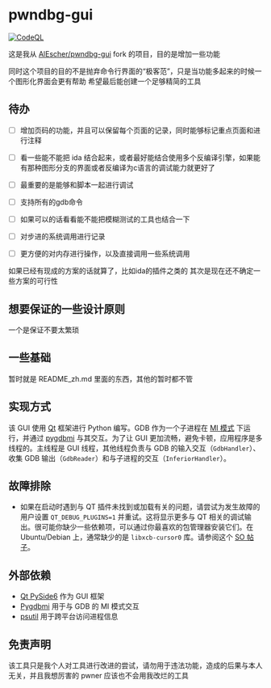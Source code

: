# pwndbg-gui

[![CodeQL](https://github.com/AlEscher/pwndbg-gui/actions/workflows/github-code-scanning/codeql/badge.svg)](https://github.com/AlEscher/pwndbg-gui/actions/workflows/github-code-scanning/codeql)

这是我从 [AlEscher/pwndbg-gui](https://github.com/AlEscher/pwndbg-gui) fork 的项目，目的是增加一些功能

同时这个项目的目的不是抛弃命令行界面的“极客范”，只是当功能多起来的时候一个图形化界面会更有帮助
希望最后能创建一个足够精简的工具

## 待办

- [ ] 增加页码的功能，并且可以保留每个页面的记录，同时能够标记重点页面和进行注释
- [ ] 看一些能不能把 ida 结合起来，或者最好能结合使用多个反编译引擎，如果能有那种图形分支的界面或者反编译为c语言的调试能力就更好了
- [ ] 最重要的是能够和脚本一起进行调试
- [ ] 支持所有的gdb命令
- [ ] 如果可以的话看看能不能把模糊测试的工具也结合一下
- [ ] 对步进的系统调用进行记录
- [ ] 更方便的对内存进行操作，以及直接调用一些系统调用


如果已经有现成的方案的话就算了，比如ida的插件之类的
其次是现在还不确定一些方案的可行性

## 想要保证的一些设计原则
一个是保证不要太繁琐


## 一些基础

暂时就是 README_zh.md 里面的东西，其他的暂时都不管



## 实现方式

该 GUI 使用 [Qt](https://doc.qt.io/qtforpython-6/) 框架进行 Python 编写。GDB 作为一个子进程在 [MI 模式](https://ftp.gnu.org/old-gnu/Manuals/gdb/html_chapter/gdb_22.html) 下运行，并通过 [pygdbmi](https://pypi.org/project/pygdbmi/) 与其交互。为了让 GUI 更加流畅，避免卡顿，应用程序是多线程的。主线程是 GUI 线程，其他线程负责与 GDB 的输入交互（`GdbHandler`）、收集 GDB 输出（`GdbReader`）和与子进程的交互（`InferiorHandler`）。

## 故障排除

- 如果在启动时遇到与 QT 插件未找到或加载有关的问题，请尝试为发生故障的用户设置 `QT_DEBUG_PLUGINS=1` 并重试。这将显示更多与 QT 相关的调试输出。很可能你缺少一些依赖项，可以通过你最喜欢的包管理器安装它们。在 Ubuntu/Debian 上，通常缺少的是 `libxcb-cursor0` 库。请参阅这个 [SO 帖子](https://stackoverflow.com/questions/68036484/qt6-qt-qpa-plugin-could-not-load-the-qt-platform-plugin-xcb-in-even-thou)。

## 外部依赖

- [Qt PySide6](https://www.qt.io/download-open-source) 作为 GUI 框架
- [Pygdbmi](https://github.com/cs01/pygdbmi) 用于与 GDB 的 MI 模式交互
- [psutil](https://pypi.org/project/psutil/) 用于跨平台访问进程信息

## 免责声明

该工具只是我个人对工具进行改进的尝试，请勿用于违法功能，造成的后果与本人无关，并且我想厉害的 pwner 应该也不会用我改烂的工具
